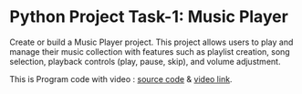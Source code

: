 # Python Project Task-1: Music Player 
Create or build a Music Player project. This project allows users to play and manage their music
collection with features such as playlist creation, song selection, playback controls (play, pause,
skip), and volume adjustment.

This is Program code with video :
[source code](https://github.com/thariqali08/Python-Internship-Project/blob/main/Python%20Project%20Task-1.py) &
[video link](https://github.com/thariqali08/Python-Internship-Project/blob/main/Python%20Project%20Task-1.mp4).
